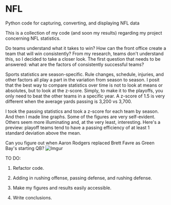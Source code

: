 # NFL
Python code for capturing, converting, and displaying NFL data

This is a collection of my code (and soon my results) regarding my project concerning NFL statistics.

Do teams understand what it takes to win? How can the front office create a team that will win consistently? From my research, teams don't understand this, so I decided to take a closer look. The first question that needs to be answered: what are the factors of consistently successful teams?

Sports statistics are season-specific. Rule changes, schedule, injuries, and other factors all play a part in the variation from season to season. I posit that the best way to compare statistics over time is not to look at means or absolutes, but to look at the z-score. Simply, to make it to the playoffs, you only need to beat the other teams in a specific year. A z-score of 1.5 is very different when the average yards passing is 3,200 vs 3,700.

I took the passing statistics and took a z-score for each team by season. And then I made line graphs. Some of the figures are very self-evident. Others seem more illuminating and, at the very least, interesting. Here's a preview: playoff teams tend to have a passing efficiency of at least 1 standard deviation above the mean.

Can you figure out when Aaron Rodgers replaced Brett Favre as Green Bay's starting QB?
![Imgur](http://i.imgur.com/EVVxn7L.png)


TO DO: 

1. Refactor code.

2. Adding in rushing offense, passing defense, and rushing defense.

3. Make my figures and results easily accessible.

4. Write conclusions. 

